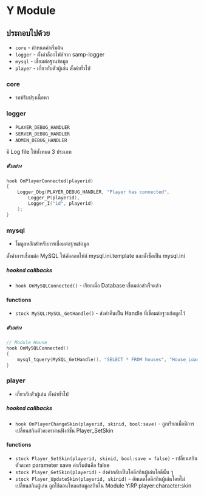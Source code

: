 # Y Module

## ประกอบไปด้วย
- ``core`` - กำหนดค่าเริ่มต้น
- ``logger`` - ตั้งค่าล็อกไฟล์จาก samp-logger
- ``mysql`` - เชื่อมต่อฐานข้อมูล
- ``player`` - เกี่ยวกับตัวผู้เล่น ตั้งค่าทั่วไป

### core
- รอปรับปรุงเนื้อหา

### logger
- ``PLAYER_DEBUG_HANDLER``
- ``SERVER_DEBUG_HANDLER``
- ``ADMIN_DEBUG_HANDLER``

มี Log file ให้ทั้งหมด 3 ประเภท

##### ตัวอย่าง
```c
hook OnPlayerConnected(playerid)
{
    Logger_Dbg(PLAYER_DEBUG_HANDLER, "Player has connected",
        Logger_P(playerid),
        Logger_I("id", playerid)
    );
}
```

### mysql
- โมดูลหลักสำหรับการเชื่อมต่อฐานข้อมูล

ตั้งค่าการเชื่อมต่อ MySQL ให้คัดลอกไฟล์ mysql.ini.template และตั้งชื่อเป็น mysql.ini

##### hooked callbacks
- ``hook OnMySQLConnected()`` - เรียกเมื่อ Database เชื่อมต่อสำเร็จแล้ว

#### functions
- ``stock MySQL:MySQL_GetHandle()`` - ส่งค่าคืนเป็น Handle ที่เชื่อมต่อฐานข้อมูลไว้ 

##### ตัวอย่าง
```c
// Module House
hook OnMySQLConnected()
{
    mysql_tquery(MySQL_GetHandle(), "SELECT * FROM houses", "House_Load", "");
}
```


### player
- เกี่ยวกับตัวผู้เล่น ตั้งค่าทั่วไป

##### hooked callbacks
- ``hook OnPlayerChangeSkin(playerid, skinid, bool:save)`` - ถูกเรียกเมื่อมีการเปลี่ยนสกินตัวละครผ่านฟังก์ชั่น Player_SetSkin

#### functions
- ``stock Player_SetSkin(playerid, skinid, bool:save = false)`` - เปลี่ยนสกินตัวละคร parameter save ค่าเริ่มต้นคือ false
- ``stock Player_GetSkin(playerid)`` - ส่งค่ากลับเป็นไอดีสกินผู้เล่นไอดีนั้น ๆ
- ``stock Player_UpdateSkin(playerid, skinid)`` - อัพเดตไอดีสกินผู้เล่นโดยไม่เปลี่ยนสกินผู้เล่น ถูกใช้ตอนโหลดข้อมูลสกินใน Module Y:RP:player:character:skin
